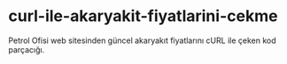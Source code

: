# curl-ile-akaryakit-fiyatlarini-cekme
Petrol Ofisi web sitesinden güncel akaryakıt fiyatlarını cURL ile çeken kod parçacığı.
